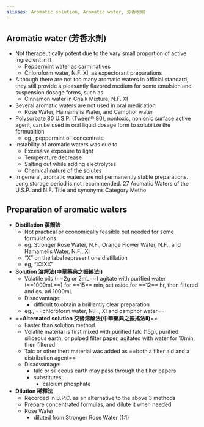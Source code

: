 ```yaml
---
aliases: Aromatic solution, Aromatic water, 芳香水劑
---
```

## Aromatic water (芳香水劑)
 - Not therapeutically potent due to the vary small proportion of active ingredient in it 
	 - Peppermint water as carminatives 
	 - Chloroform water, N.F. XI, as expectorant preparations 
 - Although there are not too many aromatic waters in official standard, they still provide a pleasantly flavored medium for some emulsion and suspension dosage forms, such as 
	 - Cinnamon water in Chalk Mixture, N.F. XI 
 - Several aromatic waters are not used in oral medication 
	 - Rose Water, Hamamelis Water, and Camphor water
- Polysorbate 80 U.S.P. (Tween® 80), nontoxic, nonionic surface active agent, can be used in oral liquid dosage form to solubilize the formualtion 
	- eg., peppermint oil concentrate 
- Instability of aromatic waters was due to 
	- Excessive exposure to light 
	- Temperature decrease 
	- Salting out while adding electrolytes 
	- Chemical nature of the solutes 
- In general, aromatic waters are not permanently stable preparations. Long storage period is not recommended. 27 Aromatic Waters of the U.S.P. and N.F. Title and synonyms Category Metho
## Preparation of aromatic waters
- **Distillation 蒸餾法** 
	- Not practical or economically feasible but needed for some formulations
	- eg. Stronger Rose Water, N.F., Orange Flower Water, N.F., and Hamamelis Water, N.F., XI 
	- “X” on the label represent one distillation
	- eg, “XXXX” 
- **Solution 溶解法(中華藥典之振搖法I)** 
	- Volatile oils (==2g or 2mL==) agitate with purified water (==1000mL==) for ==15== min, set aside for ==12== hr, then filtered and qs. ad 1000mL 
	- Disadvantage:
		- difficult to obtain a brilliantly clear preparation 
	- eg., ==chloroform water, N.F., XI and camphor water==
- ==**Alternated solution 交替溶解法(中華藥典之振搖法II)**==
	- Faster than solution method 
	- Volatile material is first mixed with purified talc (15g), purified siliceous earth, or pulped filter paper, agitated with water for 10min, then filtered 
	- Talc or other inert material was added as ==both a filter aid and a distribution agent==
	- Disadvantage:
		- talc or siliceous earth may pass through the filter papers
		- substitutes: 
			- calcium phosphate 
- **Dilution 稀釋法**
	- Recorded in B.P.C. as an alternative to the above 3 methods 
	- Prepare concentrated formulas, and dilute it when needed 
	- Rose Water 
		- diluted from Stronger Rose Water (1:1)